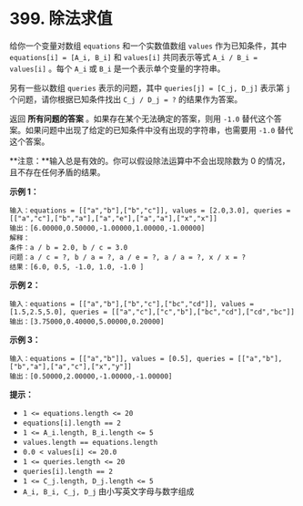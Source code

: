 # 399. 除法求值

给你一个变量对数组 `equations` 和一个实数值数组 `values` 作为已知条件，其中 `equations[i] = [A_i, B_i]` 和 `values[i]` 共同表示等式 `A_i / B_i = values[i]` 。每个 `A_i` 或 `B_i` 是一个表示单个变量的字符串。

另有一些以数组 `queries` 表示的问题，其中 `queries[j] = [C_j, D_j]` 表示第 `j` 个问题，请你根据已知条件找出 `C_j / D_j = ?` 的结果作为答案。

返回 **所有问题的答案** 。如果存在某个无法确定的答案，则用 `-1.0` 替代这个答案。如果问题中出现了给定的已知条件中没有出现的字符串，也需要用 `-1.0` 替代这个答案。

**注意：**输入总是有效的。你可以假设除法运算中不会出现除数为 0 的情况，且不存在任何矛盾的结果。

**示例 1：**

```()
输入：equations = [["a","b"],["b","c"]], values = [2.0,3.0], queries = [["a","c"],["b","a"],["a","e"],["a","a"],["x","x"]]
输出：[6.00000,0.50000,-1.00000,1.00000,-1.00000]
解释：
条件：a / b = 2.0, b / c = 3.0
问题：a / c = ?, b / a = ?, a / e = ?, a / a = ?, x / x = ?
结果：[6.0, 0.5, -1.0, 1.0, -1.0 ]
```

**示例 2：**

```()
输入：equations = [["a","b"],["b","c"],["bc","cd"]], values = [1.5,2.5,5.0], queries = [["a","c"],["c","b"],["bc","cd"],["cd","bc"]]
输出：[3.75000,0.40000,5.00000,0.20000]
```

**示例 3：**

```()
输入：equations = [["a","b"]], values = [0.5], queries = [["a","b"],["b","a"],["a","c"],["x","y"]]
输出：[0.50000,2.00000,-1.00000,-1.00000]
```

**提示：**

- `1 <= equations.length <= 20`
- `equations[i].length == 2`
- `1 <= A_i.length, B_i.length <= 5`
- `values.length == equations.length`
- `0.0 < values[i] <= 20.0`
- `1 <= queries.length <= 20`
- `queries[i].length == 2`
- `1 <= C_j.length, D_j.length <= 5`
- `A_i, B_i, C_j, D_j` 由小写英文字母与数字组成
